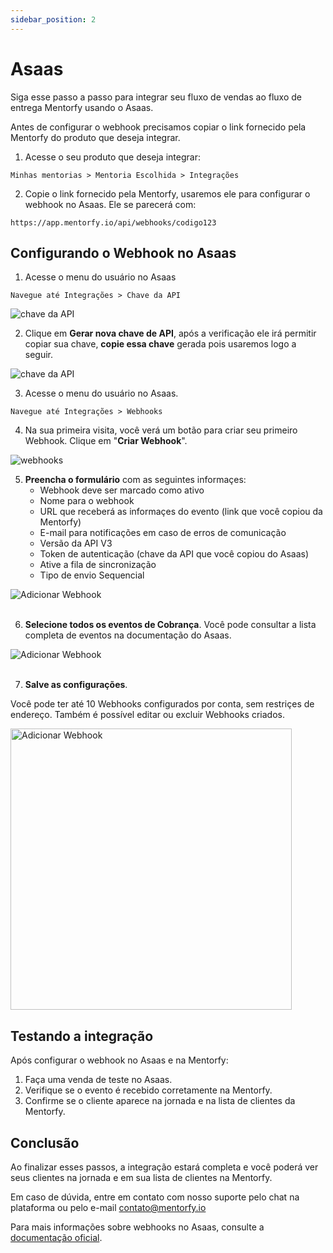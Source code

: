 ```yaml
---
sidebar_position: 2
---
```


# Asaas

Siga esse passo a passo para integrar seu fluxo de vendas ao fluxo de entrega Mentorfy usando o Asaas.

Antes de configurar o webhook precisamos copiar o link fornecido pela Mentorfy do produto que deseja integrar.

1. Acesse o seu produto que deseja integrar:
```
Minhas mentorias > Mentoria Escolhida > Integrações
```

2. Copie o link fornecido pela Mentorfy, usaremos ele para configurar o webhook no Asaas. Ele se parecerá com:
```
https://app.mentorfy.io/api/webhooks/codigo123
```

## Configurando o Webhook no Asaas

1. Acesse o menu do usuário no Asaas
```
Navegue até Integrações > Chave da API
```
<img src="/docs/img/asaas_apikey_nav.png" alt="chave da API"  /> 
<br/>

2. Clique em **Gerar nova chave de API**, após a verificação ele irá permitir copiar sua chave, **copie essa chave** gerada pois usaremos logo a seguir.

<img src="/docs/img/asaas_apikey.png" alt="chave da API" /> 
<br/>

3. Acesse o menu do usuário no Asaas.
```
Navegue até Integrações > Webhooks
```

4. Na sua primeira visita, você verá um botão para criar seu primeiro Webhook. Clique em "**Criar Webhook**".

<img src="/docs/img/asaas_webhooks.png" alt="webhooks" />
<br/>

5. **Preencha o formulário** com as seguintes informaçes:
   - Webhook deve ser marcado como ativo
   - Nome para o webhook
   - URL que receberá as informaçes do evento (link que você copiou da Mentorfy)
   - E-mail para notificações em caso de erros de comunicação
   - Versão da API V3
   - Token de autenticação (chave da API que você copiou do Asaas)
   - Ative a fila de sincronização
   - Tipo de envio Sequencial

<img src="/docs/img/asaas_adicionar_webhook.png" alt="Adicionar Webhook" />
<br/>
<br/>

6. **Selecione todos os eventos de Cobrança**. Você pode consultar a lista completa de eventos na documentação do Asaas.

<img src="/docs/img/asaas_adicionar_webhook_eventos.png" alt="Adicionar Webhook" />
<br/>
<br/>

7. **Salve as configurações**.

Você pode ter até 10 Webhooks configurados por conta, sem restriçes de endereço. Também é possível editar ou excluir Webhooks criados.

<img src="/docs/img/asaas_webhooks_salvar.png" alt="Adicionar Webhook" width="450" />
<br/>

## Testando a integração

Após configurar o webhook no Asaas e na Mentorfy:

1. Faça uma venda de teste no Asaas.
2. Verifique se o evento é recebido corretamente na Mentorfy.
3. Confirme se o cliente aparece na jornada e na lista de clientes da Mentorfy.

## Conclusão

Ao finalizar esses passos, a integração estará completa e você poderá ver seus clientes na jornada e em sua lista de clientes na Mentorfy.

Em caso de dúvida, entre em contato com nosso suporte pelo chat na plataforma ou pelo e-mail contato@mentorfy.io

Para mais informações sobre webhooks no Asaas, consulte a [documentação oficial](https://docs.asaas.com/docs/create-new-webhook-via-web-application).